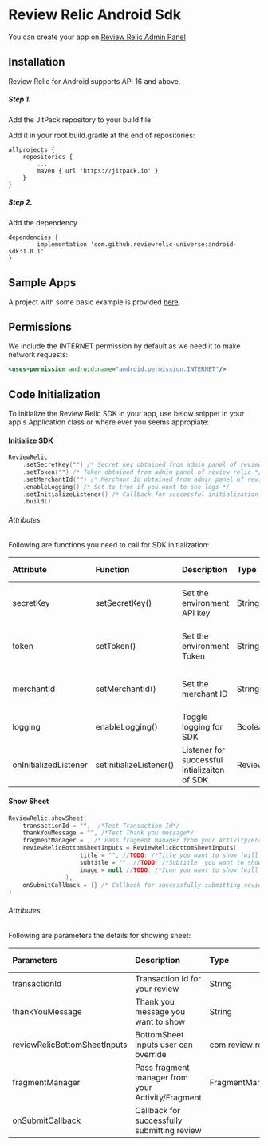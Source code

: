 # Review Relic Android Sdk
You can create your app on [Review Relic Admin Panel](https://reviewrelic.com/)

## Installation

Review Relic for Android supports API 16 and above.

##### Step 1.
Add the JitPack repository to your build file

Add it in your root build.gradle at the end of repositories:

```Gradle
allprojects {
    repositories {
        ...
        maven { url 'https://jitpack.io' }
    }
}
```

##### Step 2.
Add the dependency

```Gradle
dependencies {
        implementation 'com.github.reviewrelic-universe:android-sdk:1.0.1'
}
```

## Sample Apps

A project with some basic example is provided [here](https://github.com/reviewrelic-universe/android-sdk/tree/1.0.0/sample).

## Permissions

We include the INTERNET permission by default as we need it to make network requests:
```xml
<uses-permission android:name="android.permission.INTERNET"/>
```
## Code Initialization

To initialize the Review Relic SDK in your app, use below snippet in your app's Application class or where ever you seems appropiate:

#### Initialize SDK

```kotlin
ReviewRelic
    .setSecretKey("") /* Secret key obtained from admin panel of review relic */
    .setToken("") /* Token obtained from admin panel of review relic */
    .setMerchantId("") /* Merchant Id obtained from admin panel of review relic */
    .enableLogging() /* Set to true if you want to see logs */
    .setInitializeListener() /* Callback for successful initialization of SDK */
    .build()
```

###### Attributes

Following are functions you need to call for SDK initialization:

| Attribute | Function |  Description | Type | Required | Default value |
|:---|:---|:---|:---|:---|:---|
| secretKey | setSecretKey() |Set the environment API key | String | Yes | Should be non-null |
| token | setToken() | Set the environment Token | String | Yes| Should be non-null |
| merchantId | setMerchantId() | Set the merchant ID | String| Yes | Should be non-null |
| logging | enableLogging() | Toggle logging for SDK | Boolean| No | false |
| onInitializedListener | setInitializeListener() | Listener for successful intializaiton of SDK | ReviewRelicOnInitializedListener | No | Null |

#### Show Sheet

```kotlin
ReviewRelic.showSheet(
    transactionId = "",  /*Test Transaction Id*/
    thankYouMessage = "", /*Test Thank you message*/
    fragmentManager = , /* Pass fragment manager from your Activity/Fragment */
    reviewRelicBottomSheetInputs = ReviewRelicBottomSheetInputs(
                    title = "", //TODO: /*Title you want to show (will override the title set on admin panel)*/
                    subtitle = "", //TODO: /*Subtitle  you want to show (will override the subtitle set on admin panel)*/
                    image = null //TODO: /*Icon you want to show (will override the icon set on admin panel)*/
                ),
    onSubmitCallback = {} /* Callback for successfully submitting review */
)
```
###### Attributes

Following are parameters the details for showing sheet:

| Parameters  |  Description | Type | Required | Default value |
|:---|:---|:---|:---|:---|
| transactionId | Transaction Id for your review | String | No | null
| thankYouMessage | Thank you message you want to show  | String | No | "Thank you" |
| reviewRelicBottomSheetInputs | BottomSheet inputs user can override  | com.review.relic.ui.ReviewRelicBottomSheetInputs | No | null |
| fragmentManager | Pass fragment manager from your Activity/Fragment | FragmentManager | Yes | Should be non-null |
| onSubmitCallback | Callback for successfully submitting review | | No

